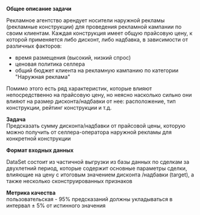 **Общее описание задачи**

Рекламное агентство арендует носители наружной рекламы (рекламные конструкции) для проведения рекламной кампании по своим клиентам.
Каждая конструкция имеет общую прайсовую цену, к которой применяется либо дисконт, либо надбавка, в зависимости от различных факторов:
- время размещения (высокий, низкий спрос)
- ценовая политика селлера
- общий бюджет клиента на рекламную кампанию по категории "Наружная реклама"

Помимо этого есть ряд характеристик, которые влияют непосредственно на прайсовую цену, но неясно насколько сильно они влияют на размер дисконта/надбавки от нее: расположение, тип конструкции, рейтинг конструкции и т.д.

**Задача**  
Предсказать сумму дисконта/надбавки от прайсовой цены, которую можно получить от селлера-оператора наружной рекламы для конкретной конструкции

**Формат входных данных**

DataSet состоит из частичной выгрузки из базы данных по сделкам за двухлетний период, которые содержит основные параметры сделки, влияющие на цену с итоговым значением дисконта /надбавки (target), а также несколько сконструированных признаков 

**Метрика качества**  
пользовательская - 95% предсказаний должны укладываться в интервал $\pm$ 5% от истинного значения




